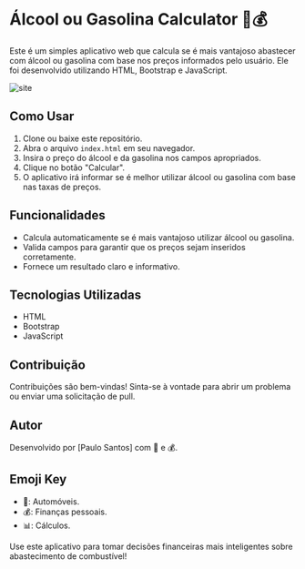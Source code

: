 # Álcool ou Gasolina Calculator 🚗💰

Este é um simples aplicativo web que calcula se é mais vantajoso abastecer com álcool ou gasolina com base nos preços informados pelo usuário. Ele foi desenvolvido utilizando HTML, Bootstrap e JavaScript.

![site](https://user-images.githubusercontent.com/102436341/230491093-96f6fa2a-e1c8-45bd-a61a-8e72f598e6ae.png)

## Como Usar

1. Clone ou baixe este repositório.
2. Abra o arquivo `index.html` em seu navegador.
3. Insira o preço do álcool e da gasolina nos campos apropriados.
4. Clique no botão "Calcular".
5. O aplicativo irá informar se é melhor utilizar álcool ou gasolina com base nas taxas de preços.

## Funcionalidades

- Calcula automaticamente se é mais vantajoso utilizar álcool ou gasolina.
- Valida campos para garantir que os preços sejam inseridos corretamente.
- Fornece um resultado claro e informativo.

## Tecnologias Utilizadas

- HTML
- Bootstrap
- JavaScript

## Contribuição

Contribuições são bem-vindas! Sinta-se à vontade para abrir um problema ou enviar uma solicitação de pull.

## Autor

Desenvolvido por [Paulo Santos] com 🚗 e 💰.

## Emoji Key

- 🚗: Automóveis.
- 💰: Finanças pessoais.
- 📊: Cálculos.

Use este aplicativo para tomar decisões financeiras mais inteligentes sobre abastecimento de combustível!
